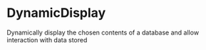 # DynamicDisplay
Dynamically display the chosen contents of a database and allow interaction with data stored
